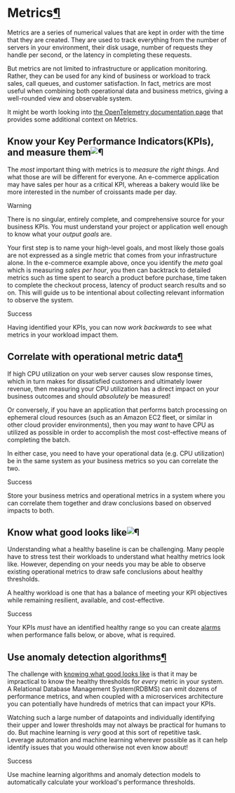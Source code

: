 # Metrics[¶](https://aws-observability.github.io/observability-best-practices/signals/metrics/#metrics)

Metrics are a series of numerical values that are kept in order with the time that they are created. They are used to track everything from the number of servers in your environment, their disk usage, number of requests they handle per second, or the latency in completing these requests.

But metrics are not limited to infrastructure or application monitoring. Rather, they can be used for any kind of business or workload to track sales, call queues, and customer satisfaction. In fact, metrics are most useful when combining both operational data and business metrics, giving a well-rounded view and observable system.

It might be worth looking into [the OpenTelemetry documentation page](https://opentelemetry.io/docs/concepts/signals/metrics/) that provides some additional context on Metrics.

## Know your Key Performance Indicators(KPIs), and measure them![¶](https://aws-observability.github.io/observability-best-practices/signals/metrics/#know-your-key-performance-indicatorskpis-and-measure-them)

The *most* important thing with metrics is to *measure the right things*. And what those are will be different for everyone. An e-commerce application may have sales per hour as a critical KPI, whereas a bakery would like be more interested in the number of croissants made per day.

Warning

There is no singular, entirely complete, and comprehensive source for your business KPIs. You must understand your project or application well enough to know what your *output goals* are.

Your first step is to name your high-level goals, and most likely those goals are not expressed as a single metric that comes from your infrastructure alone. In the e-commerce example above, once you identify the *meta* goal which is measuring *sales per hour*, you then can backtrack to detailed metrics such as time spent to search a product before purchase, time taken to complete the checkout process, latency of product search results and so on. This will guide us to be intentional about collecting relevant information to observe the system.

Success

Having identified your KPIs, you can now *work backwards* to see what metrics in your workload impact them.

## Correlate with operational metric data[¶](https://aws-observability.github.io/observability-best-practices/signals/metrics/#correlate-with-operational-metric-data)

If high CPU utilization on your web server causes slow response times, which in turn makes for dissatisfied customers and ultimately lower revenue, then measuring your CPU utilization has a direct impact on your business outcomes and should *absolutely* be measured!

Or conversely, if you have an application that performs batch processing on ephemeral cloud resources (such as an Amazon EC2 fleet, or similar in other cloud provider environments), then you may *want* to have CPU as utilized as possible in order to accomplish the most cost-effective means of completing the batch.

In either case, you need to have your operational data (e.g. CPU utilization) be in the same system as your business metrics so you can correlate the two.

Success

Store your business metrics and operational metrics in a system where you can correlate them together and draw conclusions based on observed impacts to both.

## Know what good looks like![¶](https://aws-observability.github.io/observability-best-practices/signals/metrics/#know-what-good-looks-like)

Understanding what a healthy baseline is can be challenging. Many people have to stress test their workloads to understand what healthy metrics look like. However, depending on your needs you may be able to observe existing operational metrics to draw safe conclusions about healthy thresholds.

A healthy workload is one that has a balance of meeting your KPI objectives while remaining resilient, available, and cost-effective.

Success

Your KPIs *must* have an identified healthy range so you can create [alarms](https://aws-observability.github.io/observability-best-practices/signals/alarms/) when performance falls below, or above, what is required.

## Use anomaly detection algorithms[¶](https://aws-observability.github.io/observability-best-practices/signals/metrics/#use-anomaly-detection-algorithms)

The challenge with [knowing what good looks like](https://aws-observability.github.io/observability-best-practices/signals/metrics/#know-what-good-looks-like) is that it may be impractical to know the healthy thresholds for *every* metric in your system. A Relational Database Management System(RDBMS) can emit dozens of performance metrics, and when coupled with a microservices architecture you can potentially have hundreds of metrics that can impact your KPIs.

Watching such a large number of datapoints and individually identifying their upper and lower thresholds may not always be practical for humans to do. But machine learning is *very* good at this sort of repetitive task. Leverage automation and machine learning wherever possible as it can help identify issues that you would otherwise not even know about!

Success

Use machine learning algorithms and anomaly detection models to automatically calculate your workload's performance thresholds.

